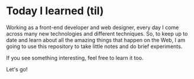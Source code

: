 # Today I learned (til)

Working as a front-end developer and web designer, every day I come across many new technologies and different techniques. So, to keep up to date and learn about all the amazing things that happen on the Web, I am going to use this repository to take little notes and do brief experiments.

If you see something interesting, feel free to learn it too.

Let's go!
